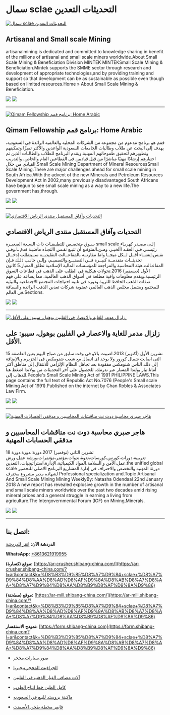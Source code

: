 # سمال sclae التحديثات التعدين

<a href="https://swt.shibang-china.com/?l=ar&img&k=%D8%B3%D9%85%D8%A7%D9%84+sclae+%D8%A7%D9%84%D8%AA%D8%AD%D8%AF%D9%8A%D8%AB%D8%A7%D8%AA+%D8%A7%D9%84%D8%AA%D8%B9%D8%AF%D9%8A%D9%86" target="_blank">![سمال sclae التحديثات التعدين](http://static.shibang-china.com/all-800x300/2.jpg)</a>

## Artisanal and Small scale Mining
artisanalmining is dedicated and committed to knowledge sharing in benefit of the millions of artisanal and small scale miners worldwide.About Small Scale Mining &amp; Beneficiation Division MINTEK MINTEKSmall Scale Mining &amp; Beneficiation.Mintek supports the SMME sector through research and development of appropriate technologies,and by providing training and support so that development can be as sustainable as possible even though based on limited resources.Home » About Small Scale Mining &amp; Beneficiation.


<a href="https://whatsapp.shibangsoft.com/WhatsApp.php" target="_blank" title="WhatsApp">![](http://static.shibang-china.com/icon/whatsapp.png)</a> <a href="https://swt.shibang-china.com/?l=ar&icon&k=%D8%B3%D9%85%D8%A7%D9%84+sclae+%D8%A7%D9%84%D8%AA%D8%AD%D8%AF%D9%8A%D8%AB%D8%A7%D8%AA+%D8%A7%D9%84%D8%AA%D8%B9%D8%AF%D9%8A%D9%86" target="_blank">![](http://static.shibang-china.com/icon/chat-ar.png)</a>

---

<a href="https://swt.shibang-china.com/?l=ar&img&k=%D8%B3%D9%85%D8%A7%D9%84+sclae+%D8%A7%D9%84%D8%AA%D8%AD%D8%AF%D9%8A%D8%AB%D8%A7%D8%AA+%D8%A7%D9%84%D8%AA%D8%B9%D8%AF%D9%8A%D9%86" target="_blank">![Qimam Fellowship برنامج قمم: Home Arabic](http://static.shibang-china.com/all-800x300/1069.jpg)</a>

## Qimam Fellowship برنامج قمم: Home Arabic
قمم هو برنامج مدعوم من مجموعة من الشركات المحلية والعالمية الرائدة في السعودية، يهدف إلى البحث عن طلاب وطالبات الجامعات السعودية الواعدين والأكثر تميزًا وتمكينهم وتطويرهم لتحقيق طموحاتهم المهنية.ويقدم البرنامج للطلاب والطالبات الذين تم اختيارهم إرشادًا مهنيًا مباشرًا من قبل قياديين في القطاعين العام والخاص، والتدريب القيادي من خلال.Small Scale Mining Department of Mineral ResourcesSmall Scale Mining.There are major challenges ahead for small scale mining in South Africa.With the advent of the new Minerals and Petroleum Resources Development Act in 2002,many previously disadvantaged South Africans have begun to see small scale mining as a way to a new life.The government has,through.


<a href="https://whatsapp.shibangsoft.com/WhatsApp.php" target="_blank" title="WhatsApp">![](http://static.shibang-china.com/icon/whatsapp.png)</a> <a href="https://swt.shibang-china.com/?l=ar&icon&k=%D8%B3%D9%85%D8%A7%D9%84+sclae+%D8%A7%D9%84%D8%AA%D8%AD%D8%AF%D9%8A%D8%AB%D8%A7%D8%AA+%D8%A7%D9%84%D8%AA%D8%B9%D8%AF%D9%8A%D9%86" target="_blank">![](http://static.shibang-china.com/icon/chat-ar.png)</a>

---

<a href="https://swt.shibang-china.com/?l=ar&img&k=%D8%B3%D9%85%D8%A7%D9%84+sclae+%D8%A7%D9%84%D8%AA%D8%AD%D8%AF%D9%8A%D8%AB%D8%A7%D8%AA+%D8%A7%D9%84%D8%AA%D8%B9%D8%AF%D9%8A%D9%86" target="_blank">![التحديات وآفاق المستقبل منتدى الرياض الاقتصادي](http://static.shibang-china.com/all-800x300/392.jpg)</a>

## التحديات وآفاق المستقبل منتدى الرياض الاقتصادي
سـوق متخصـص للتطبيقـات ذات السـعة الصغيـرة small scale إلـى مصـدر كهربـاء رئيسـي فـي العقـد األخيـر، ومـن.المتوقـع أن تتبـع نفـس االتجـاه ماضيـة قدمً ـا.وفـي نفـس.إنشــاء أقــل لــكل ميجــا واط مقارنــة بالمفاعــالت التقليديــة ســيتطلب إدخــال تحديثــات متقدمــة كبيــرة فــي التصنيــع.والتصميـم، وإلـى جانـب ذلـك فـإن المفاعـالت.هيئة المحاسبة والمراجعة للمؤسسات المالية الإسلامية تطلق المعيار.5 كانون الأول (ديسمبر) 2016.تحولات هيكلية في الطلب على الذهب في قطاعات السوق الرئيسية.ويقدم معلومات وافية مطلعة في أسواق الذهب العالمية، مما يساعد على فهم صفات الذهب الحافظ للثروة ودوره في تلبية احتياجات المجتمع الاجتماعية والبيئية للمجتمع.ويشمل مجلس الذهب العالمي عضوية شركات تعدين الذهب الرائدة والسباقة في العالم.Sections.


<a href="https://whatsapp.shibangsoft.com/WhatsApp.php" target="_blank" title="WhatsApp">![](http://static.shibang-china.com/icon/whatsapp.png)</a> <a href="https://swt.shibang-china.com/?l=ar&icon&k=%D8%B3%D9%85%D8%A7%D9%84+sclae+%D8%A7%D9%84%D8%AA%D8%AD%D8%AF%D9%8A%D8%AB%D8%A7%D8%AA+%D8%A7%D9%84%D8%AA%D8%B9%D8%AF%D9%8A%D9%86" target="_blank">![](http://static.shibang-china.com/icon/chat-ar.png)</a>

---

<a href="https://swt.shibang-china.com/?l=ar&img&k=%D8%B3%D9%85%D8%A7%D9%84+sclae+%D8%A7%D9%84%D8%AA%D8%AD%D8%AF%D9%8A%D8%AB%D8%A7%D8%AA+%D8%A7%D9%84%D8%AA%D8%B9%D8%AF%D9%8A%D9%86" target="_blank">![زلزال مدمر للغاية والاعصار في الفلبين بوهول، سيبو: على الأقل.](http://static.shibang-china.com/all-800x300/465.jpg)</a>

## زلزال مدمر للغاية والاعصار في الفلبين بوهول، سيبو: على الأقل.
15 تشرين الأول (أكتوبر) 2013.اصيبت بالاو فى وقت سابق من صباح اليوم بعين العاصفة التى اصابت شمال كورور ولا يوجد اى اتصال مع شعب شنومكس فى الجزيرة.وبالإضافة إلى ذلك الناس شنومكس مفقودة بعد تجاهل النظام الإلزامي للانتقال إلى مناطق أكثر أمانا.تيار يولندا المسار عبر ندرمك. للحصول على آخر التحديثات من يولاندا اضغط هنا للذهاب إلى.People&#39;s Small Scale Mining Act of 1991 PHILIPPINE LAWS.This page contains the full text of Republic Act No.7076 (People&#39;s Small scale Mining Act of 1991).Published on the internet by Chan Robles &amp; Associates Law Firm.


<a href="https://whatsapp.shibangsoft.com/WhatsApp.php" target="_blank" title="WhatsApp">![](http://static.shibang-china.com/icon/whatsapp.png)</a> <a href="https://swt.shibang-china.com/?l=ar&icon&k=%D8%B3%D9%85%D8%A7%D9%84+sclae+%D8%A7%D9%84%D8%AA%D8%AD%D8%AF%D9%8A%D8%AB%D8%A7%D8%AA+%D8%A7%D9%84%D8%AA%D8%B9%D8%AF%D9%8A%D9%86" target="_blank">![](http://static.shibang-china.com/icon/chat-ar.png)</a>

---

<a href="https://swt.shibang-china.com/?l=ar&img&k=%D8%B3%D9%85%D8%A7%D9%84+sclae+%D8%A7%D9%84%D8%AA%D8%AD%D8%AF%D9%8A%D8%AB%D8%A7%D8%AA+%D8%A7%D9%84%D8%AA%D8%B9%D8%AF%D9%8A%D9%86" target="_blank">![هاجر صبري محاسبة دوت نت مناقشات المحاسبين و مدققي الحسابات المهنية](http://static.shibang-china.com/all-800x300/824.jpg)</a>

## هاجر صبري محاسبة دوت نت مناقشات المحاسبين و مدققي الحسابات المهنية
18 تشرين الثاني (نوفمبر) 2017.دورة:،دورة،دورة تدريبية،دورات،كورس،كورسات،ندوة،ندوات،مؤتمر،مؤتمرات،ورشة عمل،ورش عمل،الأمن و السلامة،المواد الكيميائية،الإدارة،استراتيجيات، التعدين.the unified global scale دورة: المهنية والتخصص والاحتراف في إدارة المشاريع البرنامج الاصلي للتحضير لشهادة مدير مشروع محترف Professional specialization and.Topic Artisanal And Small Scale Mining Mining WeeklyBy: Natasha Odendaal 22nd January 2018 A new report has revealed explosive growth in the number of artisanal and small scale miners worldwide over the past two decades amid rising mineral prices and a general struggle in earning a living from agriculture.The Intergovernmental Forum (IGF) on Mining,Minerals.


<a href="https://whatsapp.shibangsoft.com/WhatsApp.php" target="_blank" title="WhatsApp">![](http://static.shibang-china.com/icon/whatsapp.png)</a> <a href="https://swt.shibang-china.com/?l=ar&icon&k=%D8%B3%D9%85%D8%A7%D9%84+sclae+%D8%A7%D9%84%D8%AA%D8%AD%D8%AF%D9%8A%D8%AB%D8%A7%D8%AA+%D8%A7%D9%84%D8%AA%D8%B9%D8%AF%D9%8A%D9%86" target="_blank">![](http://static.shibang-china.com/icon/chat-ar.png)</a>

---
## اتصل بنا:

**الدردشة الآن:** [انقر للدردشة](https://swt.shibang-china.com?l=ar&contact&k=%D8%B3%D9%85%D8%A7%D9%84+sclae+%D8%A7%D9%84%D8%AA%D8%AD%D8%AF%D9%8A%D8%AB%D8%A7%D8%AA+%D8%A7%D9%84%D8%AA%D8%B9%D8%AF%D9%8A%D9%86)

**WhatsApp:**  [+8613621919955](https://whatsapp.shibangsoft.com/WhatsApp.php)

**موقع (كسارة):** [https://ar-crusher.shibang-china.com/](https://ar-crusher.shibang-china.com/?l=ar&contact&k=%D8%B3%D9%85%D8%A7%D9%84+sclae+%D8%A7%D9%84%D8%AA%D8%AD%D8%AF%D9%8A%D8%AB%D8%A7%D8%AA+%D8%A7%D9%84%D8%AA%D8%B9%D8%AF%D9%8A%D9%86)

**موقع (مطحنة):** [https://ar-mill.shibang-china.com/](https://ar-mill.shibang-china.com/?l=ar&contact&k=%D8%B3%D9%85%D8%A7%D9%84+sclae+%D8%A7%D9%84%D8%AA%D8%AD%D8%AF%D9%8A%D8%AB%D8%A7%D8%AA+%D8%A7%D9%84%D8%AA%D8%B9%D8%AF%D9%8A%D9%86)

**نموذج الاستفسار:** [https://form.shibang-china.com](https://form.shibang-china.com?l=ar&contact&k=%D8%B3%D9%85%D8%A7%D9%84+sclae+%D8%A7%D9%84%D8%AA%D8%AD%D8%AF%D9%8A%D8%AB%D8%A7%D8%AA+%D8%A7%D9%84%D8%AA%D8%B9%D8%AF%D9%8A%D9%86)

* [صور سيارات محجر](../22/%D8%B5%D9%88%D8%B1%20%D8%B3%D9%8A%D8%A7%D8%B1%D8%A7%D8%AA%20%D9%85%D8%AD%D8%AC%D8%B1.md)

* [الجرافيت المحجر نيجيريا](../22/%D8%A7%D9%84%D8%AC%D8%B1%D8%A7%D9%81%D9%8A%D8%AA%20%D8%A7%D9%84%D9%85%D8%AD%D8%AC%D8%B1%20%D9%86%D9%8A%D8%AC%D9%8A%D8%B1%D9%8A%D8%A7.md)

* [آلات مصافي الغبار الذهب في الفلبين](../22/%D8%A2%D9%84%D8%A7%D8%AA%20%D9%85%D8%B5%D8%A7%D9%81%D9%8A%20%D8%A7%D9%84%D8%BA%D8%A8%D8%A7%D8%B1%20%D8%A7%D9%84%D8%B0%D9%87%D8%A8%20%D9%81%D9%8A%20%D8%A7%D9%84%D9%81%D9%84%D8%A8%D9%8A%D9%86.md)

* [كامل الطين خط إنتاج الطوب](../24/%D9%83%D8%A7%D9%85%D9%84%20%D8%A7%D9%84%D8%B7%D9%8A%D9%86%20%D8%AE%D8%B7%20%D8%A5%D9%86%D8%AA%D8%A7%D8%AC%20%D8%A7%D9%84%D8%B7%D9%88%D8%A8.md)

* [ماكينة بروستد للبيع في السعوديه](../22/%D9%85%D8%A7%D9%83%D9%8A%D9%86%D8%A9%20%D8%A8%D8%B1%D9%88%D8%B3%D8%AA%D8%AF%20%D9%84%D9%84%D8%A8%D9%8A%D8%B9%20%D9%81%D9%8A%20%D8%A7%D9%84%D8%B3%D8%B9%D9%88%D8%AF%D9%8A%D9%87.md)

* [فايفر محطة طحن الأسمنت](../25/%D9%81%D8%A7%D9%8A%D9%81%D8%B1%20%D9%85%D8%AD%D8%B7%D8%A9%20%D8%B7%D8%AD%D9%86%20%D8%A7%D9%84%D8%A3%D8%B3%D9%85%D9%86%D8%AA.md)